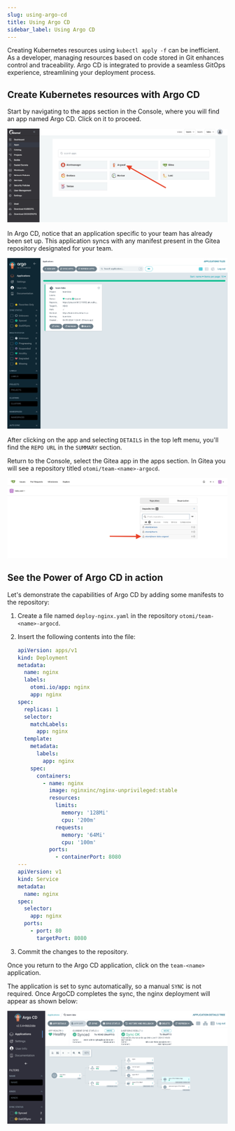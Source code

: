 ```yaml
---
slug: using-argo-cd
title: Using Argo CD
sidebar_label: Using Argo CD
---
```


Creating Kubernetes resources using `kubectl apply -f` can be inefficient. As a developer, managing resources based on code stored in Git enhances control and traceability. Argo CD is integrated to provide a seamless GitOps experience, streamlining your deployment process.

## Create Kubernetes resources with Argo CD

Start by navigating to the apps section in the Console, where you will find an app named Argo CD. Click on it to proceed.

![Argo CD App in the Console](../../img/team-app-argo.png)

In Argo CD, notice that an application specific to your team has already been set up. This application syncs with any manifest present in the Gitea repository designated for your team.

![Argo CD Team Application Overview](../../img/argo-team-app.png)

After clicking on the app and selecting `DETAILS` in the top left menu, you'll find the `REPO URL` in the `SUMMARY` section.

Return to the Console, select the Gitea app in the apps section. In Gitea you will see a repository titled `otomi/team-<name>-argocd`.

![Gitea Repository for Argo CD](../../img/argo-team-repo.png)

## See the Power of Argo CD in action

Let's demonstrate the capabilities of Argo CD by adding some manifests to the repository:

1. Create a file named `deploy-nginx.yaml` in the repository `otomi/team-<name>-argocd`.
2. Insert the following contents into the file:

   ```yaml
   apiVersion: apps/v1
   kind: Deployment
   metadata:
     name: nginx
     labels:
       otomi.io/app: nginx
       app: nginx
   spec:
     replicas: 1
     selector:
       matchLabels:
         app: nginx
     template:
       metadata:
         labels:
           app: nginx
       spec:
         containers:
           - name: nginx
             image: nginxinc/nginx-unprivileged:stable
             resources:
               limits:
                 memory: '128Mi'
                 cpu: '200m'
               requests:
                 memory: '64Mi'
                 cpu: '100m'
             ports:
               - containerPort: 8080
   ---
   apiVersion: v1
   kind: Service
   metadata:
     name: nginx
   spec:
     selector:
       app: nginx
     ports:
       - port: 80
         targetPort: 8080
   ```

3. Commit the changes to the repository.

Once you return to the Argo CD application, click on the `team-<name>` application.

The application is set to sync automatically, so a manual `SYNC` is not required. Once ArgoCD completes the sync, the nginx deployment will appear as shown below:

![Syncing in ArgoCD](../../img/argo-team-sync.png)
